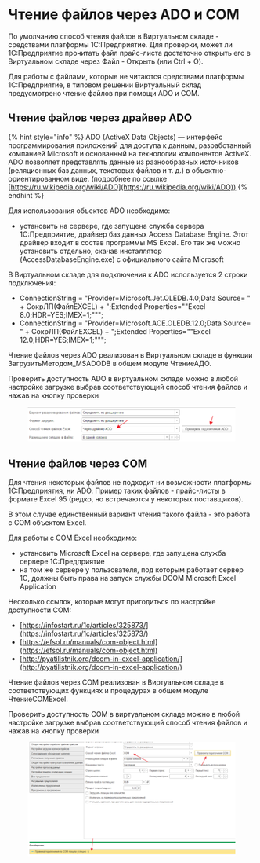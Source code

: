 # Чтение файлов через ADO и COM

По умолчанию способ чтения файлов в Виртуальном складе - средствами платформы 1С:Предприятие. Для проверки, может ли 1С:Предприятие прочитать файл прайс-листа достаточно открыть его в Виртуальном складе через Файл - Открыть (или Ctrl + O).

Для работы с файлами, которые не читаются средствами платформы 1С:Предприятие, в типовом решении Виртуальный склад предусмотрено чтение файлов при помощи ADO и COM.

## Чтение файлов через драйвер ADO

{% hint style="info" %}
ADO (ActiveX Data Objects) — интерфейс программирования приложений для доступа к данным, разработанный компанией Microsoft и основанный на технологии компонентов ActiveX. ADO позволяет представлять данные из разнообразных источников (реляционных баз данных, текстовых файлов и т. д.) в объектно-ориентированном виде. (подробнее по ссылке [https://ru.wikipedia.org/wiki/ADO](https://ru.wikipedia.org/wiki/ADO))
{% endhint %}

Для использования объектов ADO необходимо:

* установить на сервере, где запущена служба сервера 1С:Предприятие, драйвер баз данных Access Database Engine. Этот драйвер входит в состав программы MS Excel. Его так же можно установить отдельно, скачав инсталлятор (AccessDatabaseEngine.exe) с официального сайта Microsoft

В Виртуальном складе для подключения к ADO используется 2 строки подключения:

* СonnectionString = "Provider=Microsoft.Jet.OLEDB.4.0;Data Source= " + СокрЛП(ФайлEXCEL) + ";Extended Properties=""Excel 8.0;HDR=YES;IMEX=1;""";
* СonnectionString = "Provider=Microsoft.ACE.OLEDB.12.0;Data Source= " + СокрЛП(ФайлEXCEL) + ";Extended Properties=""Excel 12.0;HDR=YES;IMEX=1;""";

Чтение файлов через ADO реализован в Виртуальном складе в функции ЗагрузитьМетодом\_MSADODB в общем модуле ЧтениеАДО.

Проверить доступность ADO в виртуальном складе можно в любой настройке загрузке выбрав соответствующий способ чтения файлов и нажав на кнопку проверки

<figure><img src="../.gitbook/assets/image (4).png" alt=""><figcaption></figcaption></figure>

## Чтение файлов через COM

Для чтения некоторых файлов не подходит ни возможности платформы 1С:Предприятия, ни ADO. Пример таких файлов - прайс-листы в формате Excel 95 (редко, но встречаются у некоторых поставщиков).

В этом случае единственный вариант чтения такого файла - это работа с COM объектом Excel.

Для работы с COM Excel необходимо:

* установить Microsoft Excel на сервере, где запущена служба сервере 1С:Предприятие
* на том же сервере у пользователя, под которым работает сервер 1С, должны быть права на запуск службы DCOM Microsoft Excel Application

Несколько ссылок, которые могут пригодиться по настройке доступности COM:

* [https://infostart.ru/1c/articles/325873/](https://infostart.ru/1c/articles/325873/)
* [https://efsol.ru/manuals/com-object.html](https://efsol.ru/manuals/com-object.html)
* [http://pyatilistnik.org/dcom-in-excel-application/](http://pyatilistnik.org/dcom-in-excel-application/)

Чтение файлов через COM реализован в Виртуальном складе в соответствующих функциях и процедурах в общем модуле ЧтениеCOMExcel.

Проверить доступность COM в виртуальном складе можно в любой настройке загрузке выбрав соответствующий способ чтения файлов и нажав на кнопку проверки

<figure><img src="../.gitbook/assets/image.png" alt=""><figcaption></figcaption></figure>
